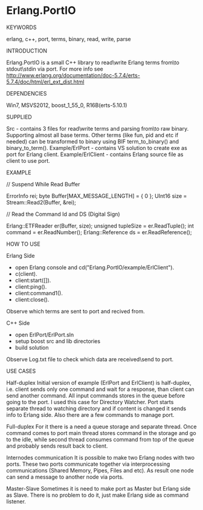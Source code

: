 Erlang.PortIO
=============


KEYWORDS

erlang, c++, port, terms, binary, read, write, parse


INTRODUCTION

Erlang.PortIO is a small C++ library to read\write Erlang terms from\to stdout\stdin via port.
For more info see http://www.erlang.org/documentation/doc-5.7.4/erts-5.7.4/doc/html/erl_ext_dist.html


DEPENDENCIES

Win7, MSVS2012, boost_1_55_0, R16B(erts-5.10.1)


SUPPLIED

Src - contains 3 files for read\write terms and parsing from\to raw binary. Supporting almost all base terms.
		Other terms (like fun, pid and etc if needed) can be transformed to binary using BIF term_to_binary() 
		and	binary_to_term().
Example/ErlPort - contains VS solution to create exe as port for Erlang client.
Example/ErlClient - contains Erlang source file as client to use port.


EXAMPLE

// Suspend While Read Buffer

ErrorInfo rei;
byte Buffer[MAX_MESSAGE_LENGTH] = { 0 };
UInt16 size = Stream::Read2(Buffer, &rei); 

// Read the Command Id and DS (Digital Sign)

Erlang::ETFReader er(Buffer, size);
unsigned tupleSize = er.ReadTuple();
int command = er.ReadNumber<int>();
Erlang::Reference ds = er.ReadReference();


HOW TO USE

Erlang Side
- open Erlang console and cd("Erlang.PortIO/example/ErlClient").
- c(client).
- client:start([]).
- client:ping().
- client:command1().
- client:close().

Observe which terms are sent to port and recived from.

C++ Side
- open ErlPort/ErlPort.sln
- setup boost src and lib directories
- build solution

Observe Log.txt file to check which data are received\send to port.


USE CASES

Half-duplex
Initial version of example (ErlPort and ErlClient) is half-duplex, i.e. client sends only one command and 
wait for a response, than client can send another command. All input commands stores in the queue before
going to the port.
I used this case for Directory Watcher. Port starts separate thread to watching directory and if content
is changed it sends info to Erlang side. Also there are a few commands to manage port. 

Full-duplex
For it there is a need a queue storage and separate thread. Once command comes to port main thread stores 
command in the storage and go to the idle, while second thread consumes command from top of the queue and
probably sends result back to client.

Internodes communication
It is possible to make two Erlang nodes with two ports. These two ports communicate together via 
interprocessing communications (Shared Memory, Pipes, Files and etc). As result one node can send a message
to another node via ports.

Master-Slave
Sometimes it is need to make port as Master but Erlang side as Slave. There is no problem to do it, just
make Erlang side as command listener.
